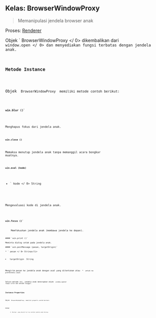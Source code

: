 ## Kelas: BrowserWindowProxy

> Memanipulasi jendela browser anak

Proses: [Renderer](../glossary.md#renderer-process)

Objek ` BrowserWindowProxy </ 0> dikembalikan dari <code> window.open </ 0> dan menyediakan
fungsi terbatas dengan jendela anak.</p>

<h3>Metode Instance</h3>

<p>Objek <code> BrowserWindowProxy </ 0> memiliki metode contoh berikut:</p>

<h4><code>win.blur ()`</h4> 

Menghapus fokus dari jendela anak.

#### `win.close ()`

Memaksa menutup jendela anak tanpa memanggil acara bongkar muatnya.

#### `win.eval (kode)`

* ` kode </ 0> String</li>
</ul>

<p>Mengevaluasi kode di jendela anak.</p>

<h4><code>win.focus ()`</h4> 
    Memfokuskan jendela anak (membawa jendela ke depan).
    
    #### `win.print ()`
    
    Meminta dialog cetak pada jendela anak.
    
    #### `win.postMessage (pesan, targetOrigin)`
    
    * ` pesan </ 0> String</li>
<li><code> targetOrigin </ 0> String</li>
</ul>

<p>Mengirim pesan ke jendela anak dengan asal yang ditentukan atau <code> * </ 0> untuk no
preferensi asal</p>

<p>Selain metode ini, jendela anak menerapkan objek <code> window.opener </ 0>
tanpa sifat dan metode tunggal.</p>

<h3>Instance Properties</h3>

<p>Objek <code> BrowserWindowProxy </ 0> memiliki properti contoh berikut:</p>

<h4><code>menang`</h4> 
        A  Boolean </ 0> yang disetel ke true setelah jendela anak ditutup.</p>
